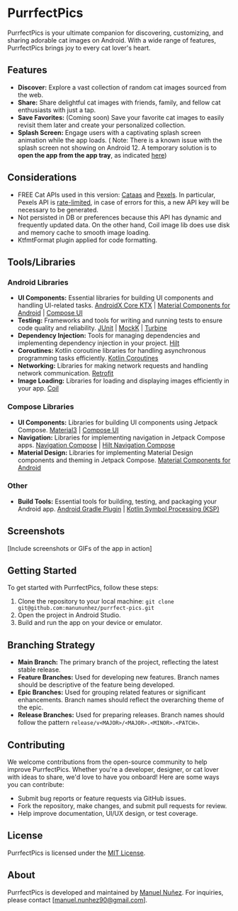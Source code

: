 # PurrfectPics

PurrfectPics is your ultimate companion for discovering, customizing, and sharing adorable cat
images on Android. With a wide range of features, PurrfectPics brings joy to every cat lover's
heart.

## Features

- **Discover:** Explore a vast collection of random cat images sourced from the web.
- **Share:** Share delightful cat images with friends, family, and fellow cat enthusiasts with just
  a tap.
- **Save Favorites:** (Coming soon) Save your favorite cat images to easily revisit them later and
  create your personalized collection.
- **Splash Screen:** Engage users with a captivating splash screen animation while the app loads. (
  Note: There is a known issue with the splash screen not showing on Android 12. A temporary
  solution is to **open the app from the app tray**, as
  indicated [here](https://stackoverflow.com/questions/69812590/android-12-splash-screen-icon-not-displaying))

## Considerations

- FREE Cat APIs used in this version: [Cataas](https://cataas.com/)
  and [Pexels](https://www.pexels.com/). In particular, Pexels API
  is [rate-limited](https://www.pexels.com/api/documentation/#guidelines), in case of errors for
  this, a new API key will be necessary to be generated.
- Not persisted in DB or preferences because this API has dynamic and frequently updated data. On
  the other hand, Coil image lib does use disk and memory cache to smooth image loading.
- KtfmtFormat plugin applied for code formatting.

## Tools/Libraries

### Android Libraries

- **UI Components:** Essential libraries for building UI components and handling UI-related
  tasks. [AndroidX Core KTX](https://developer.android.com/jetpack/androidx/releases/core) | [Material Components for Android](https://github.com/material-components/material-components-android) | [Compose UI](https://developer.android.com/jetpack/androidx/releases/compose-ui)
- **Testing:** Frameworks and tools for writing and running tests to ensure code quality and
  reliability. [JUnit](https://junit.org/junit5/) | [MockK](https://mockk.io/) | [Turbine](https://github.com/cashapp/turbine)
- **Dependency Injection:** Tools for managing dependencies and implementing dependency injection in
  your project. [Hilt](https://developer.android.com/training/dependency-injection/hilt-android)
- **Coroutines:** Kotlin coroutine libraries for handling asynchronous programming tasks
  efficiently. [Kotlin Coroutines](https://kotlinlang.org/docs/coroutines-overview.html)
- **Networking:** Libraries for making network requests and handling network
  communication. [Retrofit](https://square.github.io/retrofit/)
- **Image Loading:** Libraries for loading and displaying images efficiently in your
  app. [Coil](https://coil-kt.github.io/coil/)

### Compose Libraries

- **UI Components:** Libraries for building UI components using Jetpack
  Compose. [Material3](https://developer.android.com/jetpack/androidx/releases/compose-material3) | [Compose UI](https://developer.android.com/jetpack/androidx/releases/compose-ui)
- **Navigation:** Libraries for implementing navigation in Jetpack Compose
  apps. [Navigation Compose](https://developer.android.com/jetpack/androidx/releases/navigation) | [Hilt Navigation Compose](https://developer.android.com/training/dependency-injection/hilt-android#navigation-compose)
- **Material Design:** Libraries for implementing Material Design components and theming in Jetpack
  Compose. [Material Components for Android](https://github.com/material-components/material-components-android)

### Other

- **Build Tools:** Essential tools for building, testing, and packaging your Android
  app. [Android Gradle Plugin](https://developer.android.com/studio/releases/gradle-plugin) | [Kotlin Symbol Processing (KSP)](https://github.com/google/ksp)

## Screenshots

[Include screenshots or GIFs of the app in action]

## Getting Started

To get started with PurrfectPics, follow these steps:

1. Clone the repository to your local
   machine: `git clone git@github.com:manununhez/purrfect-pics.git`
2. Open the project in Android Studio.
3. Build and run the app on your device or emulator.

## Branching Strategy

- **Main Branch:** The primary branch of the project, reflecting the latest stable release.
- **Feature Branches:** Used for developing new features. Branch names should be descriptive of the
  feature being developed.
- **Epic Branches:** Used for grouping related features or significant enhancements. Branch names
  should reflect the overarching theme of the epic.
- **Release Branches:** Used for preparing releases. Branch names should follow the
  pattern `release/v<MAJOR>/<MAJOR>.<MINOR>.<PATCH>`.

## Contributing

We welcome contributions from the open-source community to help improve PurrfectPics. Whether you're
a developer, designer, or cat lover with ideas to share, we'd love to have you onboard! Here are
some ways you can contribute:

- Submit bug reports or feature requests via GitHub issues.
- Fork the repository, make changes, and submit pull requests for review.
- Help improve documentation, UI/UX design, or test coverage.

## License

PurrfectPics is licensed under the [MIT License](LICENSE).

## About

PurrfectPics is developed and maintained by [Manuel Nuñez](mailto:manuel.nunhez90@gmail.com). For
inquiries, please contact [manuel.nunhez90@gmail.com].
